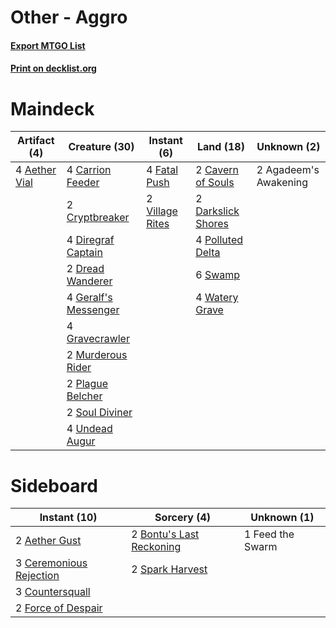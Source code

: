 # Other - Aggro

#### [Export MTGO List](../collection/Other%20-%20Aggro/Other%20-%20Aggro.txt)
#### [Print on decklist.org](http://decklist.org/?deckmain=4%09Aether%20Vial%0A2%09Agadeem's%20Awakening%0A4%09Carrion%20Feeder%0A2%09Cavern%20of%20Souls%0A2%09Cryptbreaker%0A2%09Darkslick%20Shores%0A4%09Diregraf%20Captain%0A2%09Dread%20Wanderer%0A4%09Fatal%20Push%0A4%09Geralf's%20Messenger%0A4%09Gravecrawler%0A2%09Murderous%20Rider%0A2%09Plague%20Belcher%0A4%09Polluted%20Delta%0A2%09Soul%20Diviner%0A6%09Swamp%0A4%09Undead%20Augur%0A2%09Village%20Rites%0A4%09Watery%20Grave&deckside=2%09Aether%20Gust%0A2%09Bontu's%20Last%20Reckoning%0A3%09Ceremonious%20Rejection%0A3%09Countersquall%0A1%09Feed%20the%20Swarm%0A2%09Force%20of%20Despair%0A2%09Spark%20Harvest)
# Maindeck

|                                     Artifact (4)                                      |                                         Creature (30)                                         |                                       Instant (6)                                        |                                          Land (18)                                          |     Unknown (2)     |
|---------------------------------------------------------------------------------------|-----------------------------------------------------------------------------------------------|------------------------------------------------------------------------------------------|---------------------------------------------------------------------------------------------|---------------------|
|4 [Aether Vial](http://gatherer.wizards.com/Pages/Card/Details.aspx?multiverseid=48146)|4 [Carrion Feeder](http://gatherer.wizards.com/Pages/Card/Details.aspx?multiverseid=210133)    |4 [Fatal Push](http://gatherer.wizards.com/Pages/Card/Details.aspx?multiverseid=423724)   |2 [Cavern of Souls](http://gatherer.wizards.com/Pages/Card/Details.aspx?multiverseid=278058) |2 Agadeem's Awakening|
|                                                                                       |2 [Cryptbreaker](http://gatherer.wizards.com/Pages/Card/Details.aspx?multiverseid=414381)      |2 [Village Rites](http://gatherer.wizards.com/Pages/Card/Details.aspx?multiverseid=485449)|2 [Darkslick Shores](http://gatherer.wizards.com/Pages/Card/Details.aspx?multiverseid=209400)|                     |
|                                                                                       |4 [Diregraf Captain](http://gatherer.wizards.com/Pages/Card/Details.aspx?multiverseid=409644)  |                                                                                          |4 [Polluted Delta](http://gatherer.wizards.com/Pages/Card/Details.aspx?multiverseid=405104)  |                     |
|                                                                                       |2 [Dread Wanderer](http://gatherer.wizards.com/Pages/Card/Details.aspx?multiverseid=426790)    |                                                                                          |6 [Swamp](http://gatherer.wizards.com/Pages/Card/Details.aspx?multiverseid=439858)           |                     |
|                                                                                       |4 [Geralf's Messenger](http://gatherer.wizards.com/Pages/Card/Details.aspx?multiverseid=243250)|                                                                                          |4 [Watery Grave](http://gatherer.wizards.com/Pages/Card/Details.aspx?multiverseid=405114)    |                     |
|                                                                                       |4 [Gravecrawler](http://gatherer.wizards.com/Pages/Card/Details.aspx?multiverseid=409635)      |                                                                                          |                                                                                             |                     |
|                                                                                       |2 [Murderous Rider](http://gatherer.wizards.com/Pages/Card/Details.aspx?multiverseid=473059)   |                                                                                          |                                                                                             |                     |
|                                                                                       |2 [Plague Belcher](http://gatherer.wizards.com/Pages/Card/Details.aspx?multiverseid=426806)    |                                                                                          |                                                                                             |                     |
|                                                                                       |2 [Soul Diviner](http://gatherer.wizards.com/Pages/Card/Details.aspx?multiverseid=461145)      |                                                                                          |                                                                                             |                     |
|                                                                                       |4 [Undead Augur](http://gatherer.wizards.com/Pages/Card/Details.aspx?multiverseid=464061)      |                                                                                          |                                                                                             |                     |


# Sideboard

|                                           Instant (10)                                           |                                            Sorcery (4)                                            |  Unknown (1)   |
|--------------------------------------------------------------------------------------------------|---------------------------------------------------------------------------------------------------|----------------|
|2 [Aether Gust](http://gatherer.wizards.com/Pages/Card/Details.aspx?multiverseid=466796)          |2 [Bontu's Last Reckoning](http://gatherer.wizards.com/Pages/Card/Details.aspx?multiverseid=430749)|1 Feed the Swarm|
|3 [Ceremonious Rejection](http://gatherer.wizards.com/Pages/Card/Details.aspx?multiverseid=417613)|2 [Spark Harvest](http://gatherer.wizards.com/Pages/Card/Details.aspx?multiverseid=461032)         |                |
|3 [Countersquall](http://gatherer.wizards.com/Pages/Card/Details.aspx?multiverseid=186327)        |                                                                                                   |                |
|2 [Force of Despair](http://gatherer.wizards.com/Pages/Card/Details.aspx?multiverseid=464041)     |                                                                                                   |                |

